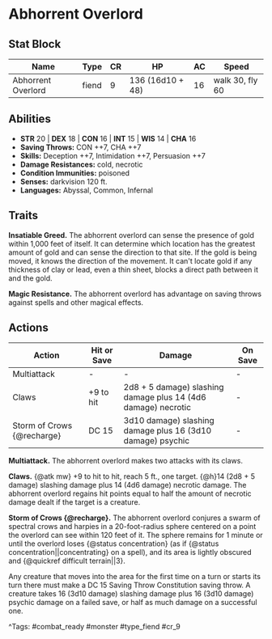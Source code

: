 # Abhorrent Overlord

## Stat Block

| Name | Type | CR | HP | AC | Speed |
|------|------|----|----|----|-------|
| Abhorrent Overlord | fiend | 9 | 136 (16d10 + 48) | 16 | walk 30, fly 60 |

## Abilities

- **STR** 20 | **DEX** 18 | **CON** 16 | **INT** 15 | **WIS** 14 | **CHA** 16
- **Saving Throws:** CON ++7, CHA ++7  
- **Skills:** Deception ++7, Intimidation ++7, Persuasion ++7  
- **Damage Resistances:** cold, necrotic  
- **Condition Immunities:** poisoned  
- **Senses:** darkvision 120 ft.  
- **Languages:** Abyssal, Common, Infernal

## Traits

**Insatiable Greed.** The abhorrent overlord can sense the presence of gold within 1,000 feet of itself. It can determine which location has the greatest amount of gold and can sense the direction to that site. If the gold is being moved, it knows the direction of the movement. It can't locate gold if any thickness of clay or lead, even a thin sheet, blocks a direct path between it and the gold.

**Magic Resistance.** The abhorrent overlord has advantage on saving throws against spells and other magical effects.


## Actions

| Action | Hit or Save | Damage | On Save |
|--------|--------------|--------|----------|
| Multiattack | - | - | - |
| Claws | +9 to hit | 2d8 + 5 damage) slashing damage plus 14 (4d6 damage) necrotic | - |
| Storm of Crows {@recharge} | DC 15 | 3d10 damage) slashing damage plus 16 (3d10 damage) psychic | - |

**Multiattack.** The abhorrent overlord makes two attacks with its claws.

**Claws.** {@atk mw} +9 to hit to hit, reach 5 ft., one target. {@h}14 (2d8 + 5 damage) slashing damage plus 14 (4d6 damage) necrotic damage. The abhorrent overlord regains hit points equal to half the amount of necrotic damage dealt if the target is a creature.

**Storm of Crows {@recharge}.** The abhorrent overlord conjures a swarm of spectral crows and harpies in a 20-foot-radius sphere centered on a point the overlord can see within 120 feet of it. The sphere remains for 1 minute or until the overlord loses {@status concentration} (as if {@status concentration||concentrating} on a spell), and its area is lightly obscured and {@quickref difficult terrain||3}.

Any creature that moves into the area for the first time on a turn or starts its turn there must make a DC 15 Saving Throw Constitution saving throw. A creature takes 16 (3d10 damage) slashing damage plus 16 (3d10 damage) psychic damage on a failed save, or half as much damage on a successful one.


^Tags: #combat_ready #monster #type_fiend #cr_9